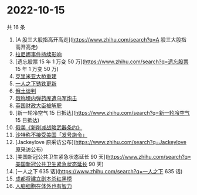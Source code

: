 # 2022-10-15

共 16 条

<!-- BEGIN ZHIHUSEARCH -->
<!-- 最后更新时间 Sat Oct 15 2022 13:42:04 GMT+0800 (China Standard Time) -->
1. [A 股三大股指高开高走](https://www.zhihu.com/search?q=A 股三大股指高开高走)
1. [拉尼娜事件持续影响](https://www.zhihu.com/search?q=拉尼娜事件持续影响)
1. [遗忘股票 15 年 1 万变 50 万](https://www.zhihu.com/search?q=遗忘股票 15 年 1 万变 50 万)
1. [克里米亚大桥重建](https://www.zhihu.com/search?q=克里米亚大桥重建)
1. [一人之下锈铁更新](https://www.zhihu.com/search?q=一人之下锈铁更新)
1. [俄土谈判](https://www.zhihu.com/search?q=俄土谈判)
1. [俄称境内弹药库遭乌军炮击](https://www.zhihu.com/search?q=俄称境内弹药库遭乌军炮击)
1. [英国财政大臣被解职](https://www.zhihu.com/search?q=英国财政大臣被解职)
1. [新一轮冷空气 15 日抵达](https://www.zhihu.com/search?q=新一轮冷空气 15 日抵达)
1. [俄美《新削减战略武器条约》](https://www.zhihu.com/search?q=俄美《新削减战略武器条约》)
1. [沙特称不接受美国「发号施令」](https://www.zhihu.com/search?q=沙特称不接受美国「发号施令」)
1. [Jackeylove 原采访公布](https://www.zhihu.com/search?q=Jackeylove 原采访公布)
1. [美国新冠公共卫生紧急状态延长 90 天](https://www.zhihu.com/search?q=美国新冠公共卫生紧急状态延长 90 天)
1. [一人之下 635 话](https://www.zhihu.com/search?q=一人之下 635 话)
1. [成都将建立剧本杀红黑榜](https://www.zhihu.com/search?q=成都将建立剧本杀红黑榜)
1. [人脑细胞在体外也有智力](https://www.zhihu.com/search?q=人脑细胞在体外也有智力)
<!-- END ZHIHUSEARCH -->
